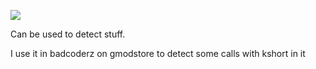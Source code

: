 ![](https://i.imgur.com/f8ZO6iN.png)

Can be used to detect stuff.

I use it in badcoderz on gmodstore to detect some calls with kshort in  it
